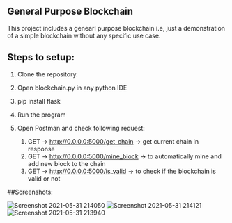 ## General Purpose Blockchain

This project includes a genearl purpose blockchain i.e, just a demonstration of a simple blockchain without any specific use case. 

## Steps to setup:

1. Clone the repository.
2. Open blockchain.py in any python IDE
3. pip install flask
4. Run the program
5. Open Postman and check following request:

    1. GET ->  http://0.0.0.0:5000/get_chain -> get current chain in response
    2. GET ->  http://0.0.0.0:5000/mine_block -> to automatically mine and add new block to the chain
    3. GET ->  http://0.0.0.0:5000/is_valid -> to check if the blockchain is valid or not
    
##Screenshots:

![Screenshot 2021-05-31 214050](https://user-images.githubusercontent.com/53961624/120219446-e338e780-c258-11eb-817a-3ea3fc2d10b8.jpg)
![Screenshot 2021-05-31 214121](https://user-images.githubusercontent.com/53961624/120219506-f6e44e00-c258-11eb-8255-64bddd9a7093.jpg)
![Screenshot 2021-05-31 213940](https://user-images.githubusercontent.com/53961624/120219369-c4d2ec00-c258-11eb-8fc1-9f1a0820a296.jpg)


